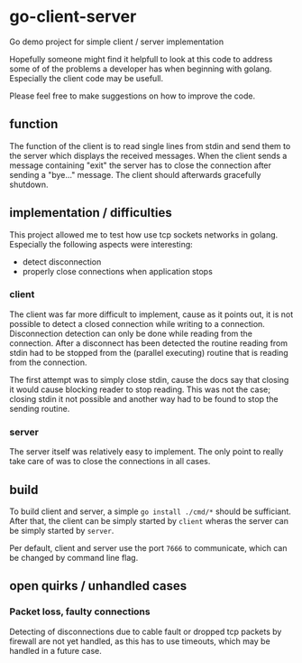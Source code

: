 # go-client-server
Go demo project for simple client / server implementation

Hopefully someone might find it helpfull to look at this code to address
some of of the problems a developer has when beginning with golang.
Especially the client code may be usefull.

Please feel free to make suggestions on how to improve the code. 

## function
The function of the client is to read single lines from stdin and send them
to the server which displays the received messages. When the client sends
a message containing "exit" the server has to close the connection after sending
a "bye..." message. The client should afterwards gracefully shutdown.

## implementation / difficulties
This project allowed me to test how use tcp sockets networks in golang.
Especially the following aspects were interesting: 
 - detect disconnection
 - properly close connections when application stops

### client
The client was far more difficult to implement, cause as it points out,
it is not possible to detect a closed connection while writing to a connection.
Disconnection detection can only be done while reading from the connection.
After a disconnect has been detected the routine reading from stdin had to be
stopped from the (parallel executing) routine that is reading from the connection.

The first attempt was to simply close stdin, cause the docs say that closing
it would cause blocking reader to stop reading. This was not the case;
closing stdin it not possible and another way had to be found to stop
the sending routine.

### server
The server itself was relatively easy to implement. The only point to really
take care of was to close the connections in all cases.
 
## build
To build client and server, a simple `go install ./cmd/*` should be sufficiant.
After that, the client can be simply started by `client` wheras the server
can be simply started by `server`.

Per default, client and server use the port `7666` to communicate, which can
be changed by command line flag.

## open quirks / unhandled cases

### Packet loss, faulty connections
Detecting of disconnections due to cable fault or dropped tcp packets by 
firewall are not yet handled, as this has to use timeouts, which may be
handled in a future case. 
